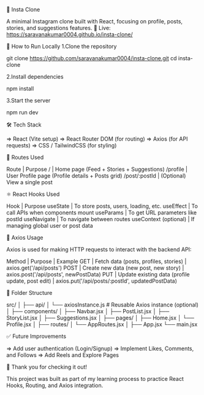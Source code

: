 📸 Insta Clone

A minimal Instagram clone built with React, focusing on profile, posts, stories, and suggestions features.
🔴 Live: https://saravanakumar0004.github.io/insta-clone/

🚀 How to Run Locally
1.Clone the repository

git clone https://github.com/saravanakumar0004/insta-clone.git
cd insta-clone

2.Install dependencies

npm install

3.Start the server

npm run dev

🛠 Tech Stack

=> React (Vite setup)
=> React Router DOM (for routing)
=> Axios (for API requests)
=> CSS / TailwindCSS (for styling)

🔗 Routes Used

Route | Purpose
/ | Home page (Feed + Stories + Suggestions)
/profile | User Profile page (Profile details + Posts grid)
/post/:postId | (Optional) View a single post

⚛️ React Hooks Used

Hook | Purpose
useState | To store posts, users, loading, etc.
useEffect | To call APIs when components mount
useParams | To get URL parameters like postId
useNavigate | To navigate between routes
useContext (optional) | If managing global user or post data

📡 Axios Usage

Axios is used for making HTTP requests to interact with the backend API:

Method | Purpose | Example
GET | Fetch data (posts, profiles, stories) | axios.get('/api/posts')
POST | Create new data (new post, new story) | axios.post('/api/posts', newPostData)
PUT | Update existing data (profile update, post edit) | axios.put('/api/posts/:postId', updatedPostData)

📂 Folder Structure 

src/
│
├── api/
│   └── axiosInstance.js    # Reusable Axios instance (optional)
│
├── components/
│   ├── Navbar.jsx
│   ├── PostList.jsx
│   ├── StoryList.jsx
│   ├── Suggestions.jsx
│
├── pages/
│   ├── Home.jsx
│   └── Profile.jsx
│
├── routes/
│   └── AppRoutes.jsx
│
├── App.jsx
└── main.jsx

✅ Future Improvements

=> Add user authentication (Login/Signup)
=> Implement Likes, Comments, and Follows
=> Add Reels and Explore Pages

🙌 Thank you for checking it out!

This project was built as part of my learning process to practice React Hooks, Routing, and Axios integration.

